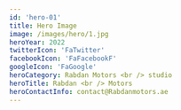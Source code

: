 ```yaml
---
id: 'hero-01'
title: Hero Image
image: /images/hero/1.jpg
heroYear: 2022
twitterIcon: 'FaTwitter'
facebookIcon: 'FaFacebookF'
googleIcon: 'FaGoogle'
heroCategory: Rabdan Motors <br /> studio
heroTitle: Rabdan <br /> Motors
heroContactInfo: contact@Rabdanmotors.ae
---
```


<!-- heroTitle: Rustic and <br /> Modern->
